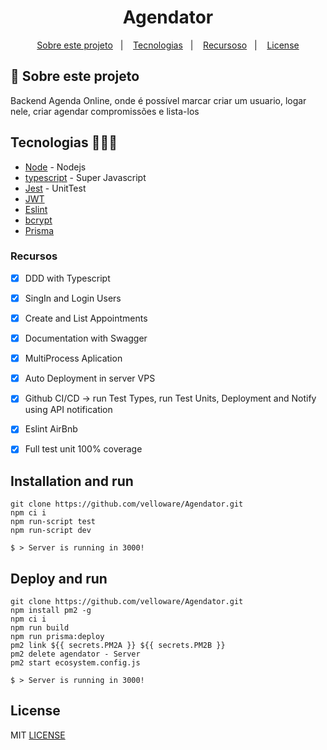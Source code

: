 <h1 align="center">Agendator</h1>

<p align="center">
  <a href="#about">Sobre este projeto</a>&nbsp;&nbsp;&nbsp;|&nbsp;&nbsp;&nbsp;
  <a href="#tecnologias">Tecnologias</a>&nbsp;&nbsp;&nbsp;|&nbsp;&nbsp;&nbsp;
  <a href="#recursos">Recursoso</a>&nbsp;&nbsp;&nbsp;|&nbsp;&nbsp;&nbsp;
  <a href="#license">License</a>
</p>

## :notebook: Sobre este projeto

<div id="about"></div>

Backend Agenda Online, onde é possível marcar criar um usuario, logar nele, criar agendar compromissões e lista-los

## Tecnologias 🐱‍🏍🎂

<div id="tecnologias"></div>

- [Node](http://nodejs.org/) - Nodejs
- [typescript](https://www.typescriptlang.org/) - Super Javascript
- [Jest](https://jestjs.io/) - UnitTest
- [JWT](https://jwt.io/)
- [Eslint](https://eslint.org/)
- [bcrypt](https://www.npmjs.com/package/bcrypt)
- [Prisma](https://www.prisma.io/)

### Recursos

<div id="recursos"></div>

- [x] DDD with Typescript
- [x] SingIn and Login Users
- [x] Create and List Appointments
- [x] Documentation with Swagger
- [x] MultiProcess Aplication
- [x] Auto Deployment in server VPS
- [x] Github CI/CD -> run Test Types, run Test Units, Deployment and Notify using API notification
- [x] Eslint AirBnb
- [x] Full test unit 100% coverage


## Installation and run

```yarn 
git clone https://github.com/velloware/Agendator.git
npm ci i
npm run-script test
npm run-script dev

$ > Server is running in 3000!
```

## Deploy and run

```yarn 
git clone https://github.com/velloware/Agendator.git
npm install pm2 -g
npm ci i
npm run build
npm run prisma:deploy
pm2 link ${{ secrets.PM2A }} ${{ secrets.PM2B }}
pm2 delete agendator - Server
pm2 start ecosystem.config.js

$ > Server is running in 3000!
```

## License

<div id="license"></div>

MIT [LICENSE](LICENSE.md)
